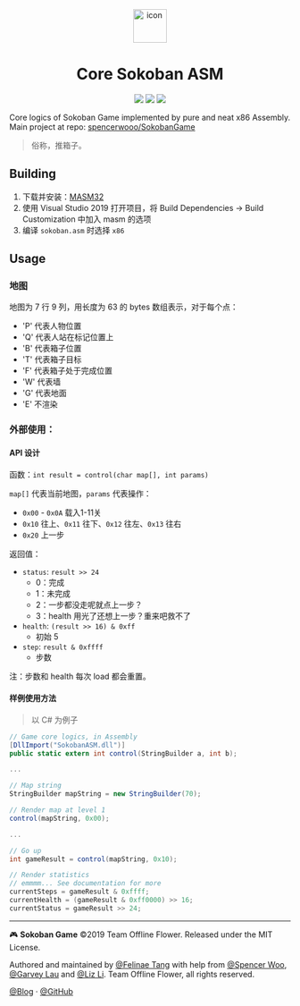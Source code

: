 <div align="center">
  
<img src="https://i.loli.net/2019/06/03/5cf518fcd23cb88530.png" alt="icon" width="60" />

<h1>Core Sokoban ASM</h1>

![](https://flat.badgen.net/badge/汇编语言/课程设计/yellow)
![](https://flat.badgen.net/badge/platform/Windows/blue?icon=windows)
![](https://flat.badgen.net/badge/license/MIT/red)

</div>

Core logics of Sokoban Game implemented by pure and neat x86 Assembly. Main project at repo: [spencerwooo/SokobanGame](https://github.com/spencerwooo/SokobanGame)

> 俗称，推箱子。

## Building

1. 下载并安装：[MASM32](http://www.masm32.com/)
2. 使用 Visual Studio 2019 打开项目，将 Build Dependencies → Build Customization 中加入 masm 的选项
3. 编译 `sokoban.asm` 时选择 `x86`

## Usage

### 地图

地图为 7 行 9 列，用长度为 63 的 bytes 数组表示，对于每个点：

- 'P' 代表人物位置
- 'Q' 代表人站在标记位置上
- 'B' 代表箱子位置
- 'T' 代表箱子目标
- 'F' 代表箱子处于完成位置
- 'W' 代表墙
- 'G' 代表地面
- 'E' 不渲染

### 外部使用：

#### API 设计

函数：`int result = control(char map[], int params)`

`map[]` 代表当前地图，`params` 代表操作：

- `0x00` - `0x0A` 载入1-11关
- `0x10` 往上、`0x11` 往下、`0x12` 往左、`0x13` 往右
- `0x20` 上一步

返回值：

- `status`: `result >> 24`
  - 0：完成
  - 1：未完成
  - 2：一步都没走呢就点上一步？
  - 3：health 用光了还想上一步？重来吧救不了
- `health`: `(result >> 16) & 0xff`
  - 初始 5
- `step`: `result & 0xffff`
    - 步数

注：步数和 health 每次 load 都会重置。

#### 样例使用方法

> 以 C# 为例子

```C#
// Game core logics, in Assembly
[DllImport("SokobanASM.dll")]
public static extern int control(StringBuilder a, int b);

...

// Map string
StringBuilder mapString = new StringBuilder(70);

// Render map at level 1
control(mapString, 0x00);

...

// Go up
int gameResult = control(mapString, 0x10);

// Render statistics
// emmmm... See documentation for more
currentSteps = gameResult & 0xffff;
currentHealth = (gameResult & 0xff0000) >> 16;
currentStatus = gameResult >> 24;
```

---

🎮 **Sokoban Game** ©2019 Team Offline Flower. Released under the MIT License.

Authored and maintained by [@Felinae Tang](https://github.com/felinae98) with help from [@Spencer Woo](https://github.com/spencerwooo), [@Garvey Lau](https://github.com/garvey98) and [@Liz Li](https://github.com/LiZ-Samsara). Team Offline Flower, all rights reserved.

[@Blog](https://code.felinae98.cn/) · [@GitHub](https://github.com/felinae98)
